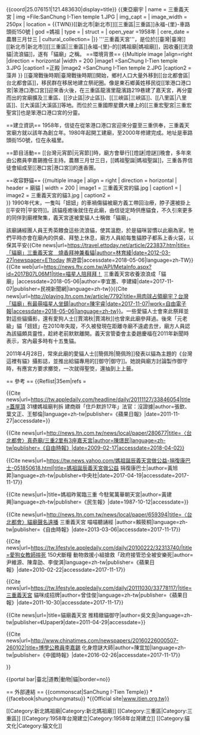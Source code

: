 {{coord|25.076151|121.483630|display=title}}
{{東亞廟宇
| name = 三重義天宮
| img =File:SanChung I-Tien temple 1.JPG
| img_capt = 
| image_width = 250px
| location = {{TWN}}[[新北市|新北市]][[三重區|三重區]]永福-{里}-車路頭街150號
| god =媽祖
| type = 
| struct = 
| open_year =1958年
| cere_date =農曆三月廿三
| cultural_collection= 
|}}
'''三重義天宮'''，是位於[[臺灣|臺灣]][[新北市|新北市]][[三重區|三重區]]永福-{里}-的[[媽祖廟|媽祖廟]]，因收養[[流浪貓|流浪貓]]，遂有「貓廟」之稱。
==環境背景==
{{Multiple image
|align=right
|direction = horizontal
|width = 200
|image1 =SanChung I-Tien temple 3.JPG
|caption1 =正殿
|image2 =SanChung I-Tien temple 2.JPG
|caption2 =藻井
}}
[[臺灣戰後時期|臺灣戰後時期]]開始，鄉村人口大量外移到[[台北都會區|台北都會區]]，移民群在移居地建立祭祀圈<ref name="黃旭昇"/>。像是東石鄉黃姓移民從[[笨港口港口宮|笨港口港口宮]]迎來香火後，在三重區龍濱里龍濱路219巷建了嘉天宮，再分靈而出的宮廟擴及三重區、[[汐止區|汐止區]]、[[三峽區|三峽區]]、[[八里區|八里區]]、[[大溪區|大溪區]]等地<ref name="陳璟民"/>。而位於三重國際星鑽大樓上的[[三重宏聖宮|三重宏聖宮]]也是笨港口港口宮的分靈<ref name="張欽、葉文正、王郁倫"/>。

==建立資訊==
1958年，信徒在從笨港口港口宮迎來分靈至三重供奉<ref name="賴筱桐"/>，三重義天宮廟方就以該年為創立年<ref name="曾佳俊"/><ref name="吳文良"/>。1980年起開工建廟，至2000年修建完成<ref name="賴筱桐"/>。地址是車路頭街150號<ref name="曾佳俊"/>，位在永福里<ref name="黃旭昇"/>。

==節目活動==
[[台灣元宵節|元宵節]]時，廟方會舉行[[燈謎|燈謎]]晚會，多年來由公務員李嘉錫擔任主持<ref name="陳宜加"/>。農曆三月廿三日，[[媽祖聖誕|媽祖聖誕]]，三重各界信徒會組成至[[港口宮|港口宮]]的進香團<ref name="黃建興"/>。

==收容野貓==
{{multiple image
 | align     = right
 | direction = horizontal
 | header    = 廟貓
 | width     = 200
 | image1    = 三重義天宮的貓.jpg
 | caption1  = 
 | image2    = 三重義天宮的貓3.jpg
 | caption2  =  
}}
1990年代末，一隻叫「妞妞」的車禍傷貓被廟方義工帶回治療，脖子還被掛上[[平安符|平安符]]。該貓痊癒後就住在此廟，由信徒定時供應貓食，不久引來更多的同伴到廟裡聚集，義天宮遂被愛貓人士稱做「貓廟」<ref name="吳文良"/>。

該廟誦經團人員王秀英餵食這些流浪貓，使其溫飽，於是貓咪習慣以此廟為家<ref name="賴筱桐"/>。牠們平時亦會在廟內的供桌、拜墊上休息，廟方人員給每隻貓脖子都系上香火袋，以保其平安<ref>{{Cite news|url=https://travel.ettoday.net/article/223837.htm|title=「貓廟」三重義天宮　燒香拜神兼看貓|author=林育綾|date=2012-03-27|newspaper=ETtoday 旅遊雲|accessdate=2018-05-06|language=zh-TW}}</ref><ref>{{Cite web|url=https://news.ftv.com.tw/API/MetaInfo.aspx?id=2017B07L06M1|title=喵星人陪拜拜！ 三重義天宮收養浪浪成「貓廟」|accessdate=2018-05-06|author=李宜蕙、李建緯|date=2017-11-07|publisher=民視新聞網|language=zh-tw}}</ref><ref>{{Cite news|url=http://playing.ltn.com.tw/article/7792|title=用肉球占領廟宇？台灣「貓廟」有最萌喵星人坐鎮|author=陳宇睿|date=2017-11-07|work=自由電子報|accessdate=2018-05-06|language=zh-tw}}</ref>。一些愛貓人士會來此祭拜並對這些貓攝影<ref name="曾佳俊"/><ref name="吳文良"/>，還有愛狗人士[[賈鴻秋|賈鴻秋]]也曾來此廟參拜過<ref name="尹維源、陳韋劭、李俊淇"/>。後來「元老級」貓「妞妞」在2010年失蹤，不久被發現在距離寺廟不遠處去世，廟方人員認為該貓頗具靈性，趁終老前默默離開<ref name="賴筱桐"/>。義天宮管委會主委趙慶福在2011年新聞時表示，宮內最多時有十五隻貓<ref name="吳文良"/>。

2011年4月28日，常來此廟的愛貓人士[[簡佩玲|簡佩玲]]發表以貓為主題的《台灣這裡有貓》攝影誌，並推出給貓專用的[[御守|御守]]。她說與廟方討論製作御守時，有應宮方要求擲筊，一次就得聖筊，還抽到上上籤。<ref name="吳文良"/>

== 參考 ==
{{Reflist|35em|refs =

<ref name="張欽、葉文正、王郁倫">{{Cite news|url=https://tw.appledaily.com/headline/daily/20111127/33846054|title=蓋屋頂 31樓媽祖廟判拆 建商辯「住戶默許17年」法官：沒證據|author=張欽、葉文正、王郁倫|language=zh-tw|publisher=《蘋果日報》|date=2011-11-27|accessdate=}}</ref>

<ref name="陳璟民">{{Cite news|url=http://news.ltn.com.tw/news/local/paper/280677|title=〈台北都會〉真奇廟/三重2里有3座嘉天宮|author=陳璟民|language=zh-tw|publisher=《自由時報》|date=2009-02-17|accessdate=2018-04-02}}</ref>

<ref name="黃旭昇">{{Cite news|url=https://tw.news.yahoo.com/媽祖誕辰義天宮做公益-捐復康巴士-051850618.html|title=媽祖誕辰義天宮做公益 捐復康巴士|author=黃旭昇|language=zh-tw|publisher=中央社|date=2017-04-19|accessdate=2017-11-17}}</ref>

<ref name="黃建興">{{Cite news|url=|title=媽祖昨駕臨三重 今駐駕萬華朝天宮|author=黃建興|language=zh-tw|publisher=《民生報》|date=1987-10-12|accessdate=}}</ref>

<ref name="賴筱桐">{{Cite news|url=http://news.ltn.com.tw/news/local/paper/659394|title=〈台北都會〉貓廟聲名遠播 三重義天宮 喵喵聽誦經 |author=賴筱桐|language=zh-tw|publisher=《自由時報》|date=2013-03-06|accessdate=2017-11-17}}</ref>

<ref name="尹維源、陳韋劭、李俊淇">{{Cite news|url=https://tw.lifestyle.appledaily.com/daily/20100222/32313740/|title=愛狗女教師摔死 150犬斷糧 動物救援小組搶救「政府接管恐全被安樂死|author=尹維源、陳韋劭、李俊淇|language=zh-tw|publisher=《蘋果日報》|date=2010-02-22|accessdate=2017-11-17}}</ref>

<ref name="曾佳俊">{{Cite news|url=https://tw.lifestyle.appledaily.com/daily/20111030/33778117/|title=三重義天宮 貓咪成招牌|author=曾佳俊|language=zh-tw|publisher=《蘋果日報》|date=2011-10-30|accessdate=2017-11-17}}</ref>

<ref name="吳文良">{{Cite news|url=|title=貓廟義天宮 推精緻貓御守|author=吳文良|language=zh-tw|publisher=《Upaper》|date=2011-04-29|accessdate=}}</ref>

<ref name="陳宜加">{{Cite news|url=http://www.chinatimes.com/newspapers/20160226000507-260102|title=博學公務員李嘉錫 化身燈謎大師|author=陳宜加|language=zh-tw|publisher=《中國時報》|date=2016-02-26|accessdate=2017-11-17}}</ref>

}}

{{portal bar|臺北|道教|動物|貓|border=no}}

== 外部連結 ==
{{commonscat|SanChung I-Tien Temple}}
*{{facebook|shungchungmatsu}}
*{{Official site|www.itien.org.tw}}

[[Category:新北媽祖廟|Category:新北媽祖廟]]
[[Category:三重區|Category:三重區]]
[[Category:1958年台灣建立|Category:1958年台灣建立]]
[[Category:貓文化|Category:貓文化]]